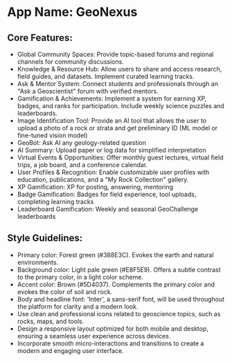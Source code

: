 # **App Name**: GeoNexus

## Core Features:

- Global Community Spaces: Provide topic-based forums and regional channels for community discussions.
- Knowledge & Resource Hub: Allow users to share and access research, field guides, and datasets. Implement curated learning tracks.
- Ask & Mentor System: Connect students and professionals through an "Ask a Geoscientist" forum with verified mentors.
- Gamification & Achievements: Implement a system for earning XP, badges, and ranks for participation. Include weekly science puzzles and leaderboards.
- Image Identification Tool: Provide an AI tool that allows the user to upload a photo of a rock or strata and get preliminary ID (ML model or fine-tuned vision model)
- GeoBot: Ask AI any geology-related question
- AI Summary: Upload paper or log data for simplified interpretation
- Virtual Events & Opportunities: Offer monthly guest lectures, virtual field trips, a job board, and a conference calendar.
- User Profiles & Recognition: Enable customizable user profiles with education, publications, and a "My Rock Collection" gallery.
- XP Gamification: XP for posting, answering, mentoring
- Badge Gamification: Badges for field experience, tool uploads, completing learning tracks
- Leaderboard Gamification: Weekly and seasonal GeoChallenge leaderboards

## Style Guidelines:

- Primary color: Forest green (#388E3C). Evokes the earth and natural environments.
- Background color: Light pale green (#E8F5E9). Offers a subtle contrast to the primary color, in a light color scheme.
- Accent color: Brown (#5D4037). Complements the primary color and evokes the color of soil and rock.
- Body and headline font: 'Inter', a sans-serif font, will be used throughout the platform for clarity and a modern look.
- Use clean and professional icons related to geoscience topics, such as rocks, maps, and tools.
- Design a responsive layout optimized for both mobile and desktop, ensuring a seamless user experience across devices.
- Incorporate smooth micro-interactions and transitions to create a modern and engaging user interface.